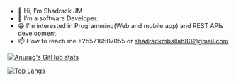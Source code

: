 - 👋 Hi, I’m Shadrack JM
- 👀 I’m a software Developer.
- 😁 I’m interested in Programming(Web and mobile app) and REST APIs development.
- 📫 How to reach me +255716507055 or shadrackmballah80@gmail.com

 [![Anurag's GitHub stats](https://github-readme-stats.vercel.app/api?username=shadrackjm)](https://github.com/anuraghazra/github-readme-stats) 

[![Top Langs](https://github-readme-stats.vercel.app/api/top-langs/?username=shadrackjm&layout=compact)](https://github.com/anuraghazra/github-readme-stats)
<!---
shadrackjm/shadrackjm is a ✨ special ✨ repository because its `README.md` (this file) appears on your GitHub profile.
You can click the Preview link to take a look at your changes.
--->
